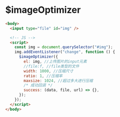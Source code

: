 # $imageOptimizer

<ContainerBox title="介绍">
<template #desc>
超过一定大小或尺寸进行压缩
</template>
</ContainerBox>

<ContainerBox title="基础用法">
<template #desc>
过一定大小或尺寸进行压缩
</template>

```html
<body>
  <input type="file" id="img" />

  <!-- JS -->
  <script>
    const img = document.querySelector("#img");
    img.addEventListener("change", function () {
      $imageOptimizer({
        el: img, //上传图片的input元素
        //file:f, //file类型的文件
        width: 1000, //压缩尺寸
        ratio: 1, //压缩率
        maxsize: 1024, //超过多大进行压缩
        /* 成功回调 */
        success: (data, file, url) => {},
      });
    });
  </script>
</body>
```

<ShowCode>
<template #codes>

```js
export function $imageOptimizer(obj) {
  // 先判断Dom树是否存在上次创建的canvas
  const c1 = document.createElement("canvas");
  c1.classList.add("imageOptimizer");
  document.body.appendChild(c1);
  const c2 = document.querySelector(".imageOptimizer");
  let files = "";
  let Blobs = "";
  let name = "";
  let ratio = obj.ratio || 1; //压缩率
  let maxsize = obj.maxsize || 1024; //超过多大进行压缩
  let width = obj.width || 10000; //压缩尺寸
  if (obj.el || obj.file) {
    files = (obj.el && obj.el.files[0]) || obj.file;
    name = files.name;
    let reader = new FileReader();
    reader.readAsDataURL(files);
    let p1 = new Promise(function (resolve, reject) {
      reader.onload = function (e) {
        resolve(e);
      };
      reader.onerror = function (e) {
        reject(e);
      };
    });
    p1.then(
      (e) => {
        let result = e.target.result;
        // 判断图片占用大小
        if (e.total / 1024 > maxsize) {
          let p2 = new Promise(function (resolve, reject) {
            let image = new Image();
            image.src = result;
            image.onload = function () {
              resolve(image);
            };
            image.onerror = function (e) {
              reject(e);
            };
          });
          p2.then(
            (e) => {
              let canvas = document.querySelector("canvas");
              let context = canvas.getContext("2d");
              // 如果图片尺寸大于规定尺寸，则压缩尺寸
              let scale = width / e.width;
              if (scale < 1) {
                canvas.width = e.width * scale;
                canvas.height = e.height * scale;
                context.drawImage(e, 0, 0, e.width * scale, e.height * scale);
              } else {
                canvas.width = e.width;
                canvas.height = e.height;
                context.drawImage(e, 0, 0, e.width, e.height);
              }
              let dataUrl = canvas.toDataURL("image/jpeg", ratio);
              Blobs = dataUrl;
              let file = dataURLtoFile(Blobs, name);
              obj.success(formData(file), file, Blobs);
              c2.remove();
            },
            (e) => {
              console.log(e);
            }
          );
        } else {
          let file = dataURLtoFile(result, name);
          obj.success(formData(file), file, result);
          c2.remove();
        }
      },
      (e) => {
        console.log(e);
      }
    );
  }

  function dataURLtoFile(dataurl, filename) {
    let arr = dataurl.split(","),
      mime = arr[0].match(/:(.*?);/)[1],
      bstr = atob(arr[1]),
      n = bstr.length,
      u8arr = new Uint8Array(n);
    while (n--) {
      u8arr[n] = bstr.charCodeAt(n);
    }
    return new File([u8arr], filename, {
      type: mime,
    });
  }

  function formData(file) {
    const data = new FormData();
    data.append("file", file);
    return data;
  }
}
```

</template>
</ShowCode>
</ContainerBox>

<ContainerBox title="Params">
<template #desc>

| 对象属性     | 说明                                                                                                                                                       | 类型              | 是否必填 | 默认值   |
| ------------ | ---------------------------------------------------------------------------------------------------------------------------------------------------------- | ----------------- | -------- | -------- |
| el \|\| file | `input`表单或`file`类型的文件                                                                                                                              | Element \|\| File | 二选一   | -        |
| width        | 压缩的宽度，超过则压缩                                                                                                                                     | Number            | 否       | 自身宽度 |
| ratio        | 压缩率，0<`ratio`<=1                                                                                                                                       | Number            | 否       | 1        |
| maxsize      | 文件大小超过多大进行压缩，单位`kb`                                                                                                                         | Number            | 否       | 1024     |
| success      | 压缩成功回调<br />回调参数：<br />参数 1：可直接传给后端的表单对象<br />参数 2：`file`类型<br />参数 3：`base64`，可放置在`a`标签上下载以及`img`标签上预览 | Function          | 是       | -        |

</template>

</ContainerBox>
